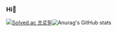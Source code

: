 
### Hi👋

[![Solved.ac 프로필](http://mazassumnida.wtf/api/v2/generate_badge?boj=skysun102)](https://solved.ac/skysun102)![Anurag's GitHub stats](https://github-readme-stats.vercel.app/api?username=3jieun3&show_icons=true&theme=calm)
